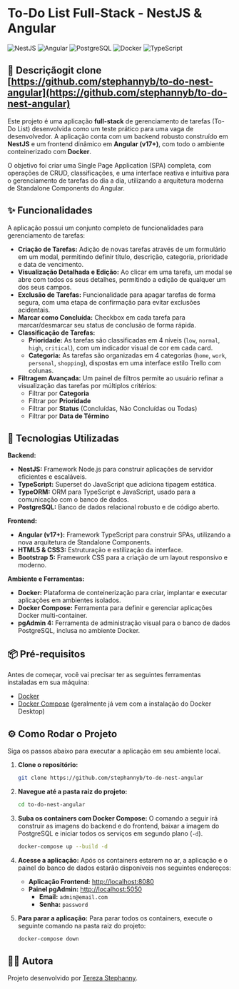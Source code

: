 # To-Do List Full-Stack - NestJS & Angular

![NestJS](https://img.shields.io/badge/NestJS-E0234E?style=for-the-badge&logo=nestjs&logoColor=white)
![Angular](https://img.shields.io/badge/Angular-DD0031?style=for-the-badge&logo=angular&logoColor=white)
![PostgreSQL](https://img.shields.io/badge/PostgreSQL-4169E1?style=for-the-badge&logo=postgresql&logoColor=white)
![Docker](https://img.shields.io/badge/Docker-2496ED?style=for-the-badge&logo=docker&logoColor=white)
![TypeScript](https://img.shields.io/badge/TypeScript-3178C6?style=for-the-badge&logo=typescript&logoColor=white)

## 📝 Descriçãogit clone [https://github.com/stephannyb/to-do-nest-angular](https://github.com/stephannyb/to-do-nest-angular)

Este projeto é uma aplicação **full-stack** de gerenciamento de tarefas (To-Do List) desenvolvida como um teste prático para uma vaga de desenvolvedor. A aplicação conta com um backend robusto construído em **NestJS** e um frontend dinâmico em **Angular (v17+)**, com todo o ambiente conteinerizado com **Docker**.

O objetivo foi criar uma Single Page Application (SPA) completa, com operações de CRUD, classificações, e uma interface reativa e intuitiva para o gerenciamento de tarefas do dia a dia, utilizando a arquitetura moderna de Standalone Components do Angular.

## ✨ Funcionalidades

A aplicação possui um conjunto completo de funcionalidades para gerenciamento de tarefas:

* **Criação de Tarefas:** Adição de novas tarefas através de um formulário em um modal, permitindo definir título, descrição, categoria, prioridade e data de vencimento.
* **Visualização Detalhada e Edição:** Ao clicar em uma tarefa, um modal se abre com todos os seus detalhes, permitindo a edição de qualquer um dos seus campos.
* **Exclusão de Tarefas:** Funcionalidade para apagar tarefas de forma segura, com uma etapa de confirmação para evitar exclusões acidentais.
* **Marcar como Concluída:** Checkbox em cada tarefa para marcar/desmarcar seu status de conclusão de forma rápida.
* **Classificação de Tarefas:**
    * **Prioridade:** As tarefas são classificadas em 4 níveis (`low`, `normal`, `high`, `critical`), com um indicador visual de cor em cada card.
    * **Categoria:** As tarefas são organizadas em 4 categorias (`home`, `work`, `personal`, `shopping`), dispostas em uma interface estilo Trello com colunas.
* **Filtragem Avançada:** Um painel de filtros permite ao usuário refinar a visualização das tarefas por múltiplos critérios:
    * Filtrar por **Categoria**
    * Filtrar por **Prioridade**
    * Filtrar por **Status** (Concluídas, Não Concluídas ou Todas)
    * Filtrar por **Data de Término**

## 🚀 Tecnologias Utilizadas

**Backend:**
* **NestJS:** Framework Node.js para construir aplicações de servidor eficientes e escaláveis.
* **TypeScript:** Superset do JavaScript que adiciona tipagem estática.
* **TypeORM:** ORM para TypeScript e JavaScript, usado para a comunicação com o banco de dados.
* **PostgreSQL:** Banco de dados relacional robusto e de código aberto.

**Frontend:**
* **Angular (v17+):** Framework TypeScript para construir SPAs, utilizando a nova arquitetura de Standalone Components.
* **HTML5 & CSS3:** Estruturação e estilização da interface.
* **Bootstrap 5:** Framework CSS para a criação de um layout responsivo e moderno.

**Ambiente e Ferramentas:**
* **Docker:** Plataforma de conteinerização para criar, implantar e executar aplicações em ambientes isolados.
* **Docker Compose:** Ferramenta para definir e gerenciar aplicações Docker multi-container.
* **pgAdmin 4:** Ferramenta de administração visual para o banco de dados PostgreSQL, inclusa no ambiente Docker.

## 📦 Pré-requisitos

Antes de começar, você vai precisar ter as seguintes ferramentas instaladas em sua máquina:
* [Docker](https://www.docker.com/get-started)
* [Docker Compose](https://docs.docker.com/compose/install/) (geralmente já vem com a instalação do Docker Desktop)

## ⚙️ Como Rodar o Projeto

Siga os passos abaixo para executar a aplicação em seu ambiente local.

1.  **Clone o repositório:**
    ```bash
    git clone https://github.com/stephannyb/to-do-nest-angular
    ```

2.  **Navegue até a pasta raiz do projeto:**
    ```bash
    cd to-do-nest-angular
    ```

3.  **Suba os containers com Docker Compose:**
    O comando a seguir irá construir as imagens do backend e do frontend, baixar a imagem do PostgreSQL e iniciar todos os serviços em segundo plano (`-d`).

    ```bash
    docker-compose up --build -d
    ```

4.  **Acesse a aplicação:**
    Após os containers estarem no ar, a aplicação e o painel do banco de dados estarão disponíveis nos seguintes endereços:
    * **Aplicação Frontend:** [http://localhost:8080](http://localhost:8080)
    * **Painel pgAdmin:** [http://localhost:5050](http://localhost:5050)
        * **Email:** `admin@email.com`
        * **Senha:** `password`

5.  **Para parar a aplicação:**
    Para parar todos os containers, execute o seguinte comando na pasta raiz do projeto:
    ```bash
    docker-compose down
    ```

## 👩‍💻 Autora

Projeto desenvolvido por [Tereza Stephanny](https://github.com/stephannyb).

